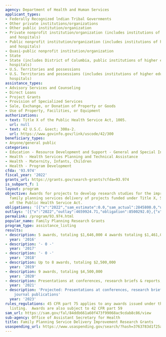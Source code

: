 ```yaml
---
agency: Department of Health and Human Services
applicant_types:
- Federally Recognized lndian Tribal Governments
- Other private institutions/organizations
- Other public institution/organization
- Private nonprofit institution/organization (includes institutions of higher education
  and hospitals)
- Public nonprofit institution/organization (includes institutions of higher education
  and hospitals)
- Quasi-public nonprofit institution/organization
- State
- State (includes District of Columbia, public institutions of higher education and
  hospitals)
- U.S. Territories and possessions
- U.S. Territories and possessions (includes institutions of higher education and
  hospitals)
assistance_types:
- Advisory Services and Counseling
- Direct Loans
- Project Grants
- Provision of Specialized Services
- Sale, Exchange, or Donation of Property or Goods
- Use of Property, Facilities, or Equipment
authorizations:
- text: Title X of the Public Health Service Act, 1005.
  url: null
- text: 42 U.S.C. &sect; 300a-2.
  url: https://www.govinfo.gov/link/uscode/42/300
beneficiary_types:
- Anyone/general public
categories:
- Education - Resource Development and Support - General and Special Interest Organizations
- Health - Health Services Planning and Technical Assistance
- Health - Maternity, Infants, Children
- Health - Program Development
cfda: '93.974'
fiscal_year: '2022'
grants_url: https://grants.gov/search-grants?cfda=93.974
is_subpart_f: 1
layout: program
objective: Awards for projects to develop research studies for the improvement of
  family planning services delivery of projects funded under Title X, Section 1001
  of the Public Health Service Act.
obligations: '[{"x":"2022","sam_estimate":0.0,"sam_actual":2845800.0,"usa_spending_actual":2845500.0},{"x":"2023","sam_estimate":2945800.0,"sam_actual":0.0,"usa_spending_actual":2799785.94},{"x":"2024","sam_estimate":2845800.0,"sam_actual":0.0,"usa_spending_actual":2554418.14}]'
outlays: '[{"x":"2022","outlay":4659924.71,"obligation":8500292.0},{"x":"2023","outlay":0.0,"obligation":0.0},{"x":"2024","outlay":0.0,"obligation":0.0}]'
permalink: /program/93.974.html
popular_name: Family Planning Research Grants
program_type: assistance_listing
results:
- description: 5 awards, totaling $1,646,000 4 awards totaling $1,461,000
  year: '2016'
- description: '- 0 -'
  year: '2017'
- description: '- 0 -'
  year: '2018'
- description: Up to 8 awards, totaling $2,500,000
  year: '2019'
- description: 9 awards, totaling $4,500,000
  year: '2020'
- description: Presentations at conferences, research briefs & reports, journal publications
  year: '2021'
- description: 'Projected: Presentations at conferences, research briefs & reports,
    journal publications'
  year: '2023'
rules_regulations: 45 CFR part 75 applies to any awards issued under this assistance
  listing.  Awards are also subject to 42 CFR part 59
sam_url: https://sam.gov/fal/84ddb661a60f473f99068ac9cdab8c86/view
sub-agency: Office of Assistant Secretary for Health
title: Family Planning Service Delivery Improvement Research Grants
usaspending_url: https://www.usaspending.gov/search/?hash=3763783d1f25ab6e72c13cb224c1a5c9
---
```

